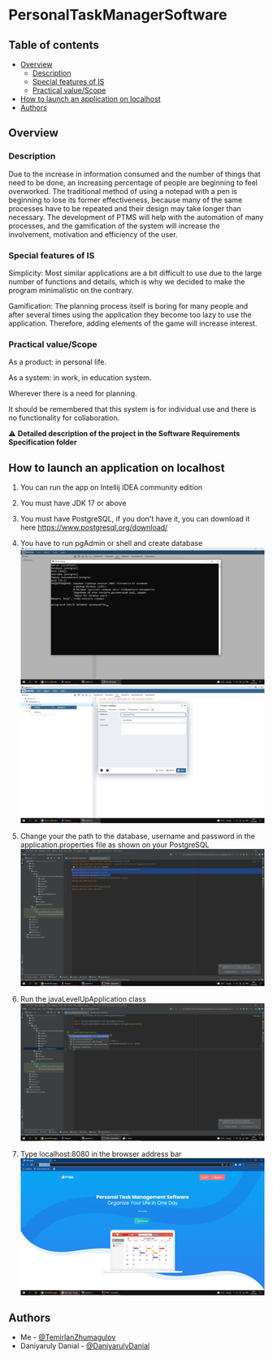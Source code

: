 # PersonalTaskManagerSoftware

## Table of contents

- [Overview](#overview)
  - [Description](#description)
  - [Special features of IS](#speical)
  - [Practical value/Scope](#scope)
- [How to launch an application on localhost](#How_to_launch_an_application_on_localhost)
- [Authors](#authors)

## Overview

### Description

Due to the increase in information consumed and the number of things that need to be done, an increasing percentage of people are beginning to feel overworked. The traditional method of using a notepad with a pen is beginning to lose its former effectiveness, because many of the same processes have to be repeated and their design may take longer than necessary. The development of PTMS will help with the automation of many processes, and the gamification of the system will increase the involvement, motivation and efficiency of the user.

### Special features of IS
Simplicity: Most similar applications are a bit difficult to use due to the large number of functions and details, which is why we decided to make the program minimalistic on the contrary.

Gamification: The planning process itself is boring for many people and after several times using the application they become too lazy to use the application. Therefore, adding elements of the game will increase interest.

### Practical value/Scope
As a product: in personal life.

As a system: in work, in education system.

Wherever there is a need for planning.

It should be remembered that this system is for individual use and there is no functionality for collaboration.


:warning:	**Detailed description of the project in the Software Requirements Specification folder**

## <a name="How_to_launch_an_application_on_localhost">How to launch an application on localhost</a> 

1. You can run the app on Intellij IDEA community edition 

2. You must have JDK 17 or above 

3. You must have PostgreSQL, if you don't have it, you can download it here https://www.postgresql.org/download/

4. You have to run pgAdmin or shell and create database
![](./screenshots/2.png)
![](./screenshots/3.png)
5. Change your the path to the database, username and password in the application.properties file as shown on your PostgreSQL 
![](./screenshots/4.png)
6. Run the javaLevelUpApplication class
![](./screenshots/5.png)
7. Type localhost:8080 in the browser address bar 
![](./screenshots/6.png)
## Authors

- Me - [@TemirlanZhumagulov](https://github.com/TemirlanZhumagulov)
- Daniyaruly Danial - [@DaniyarulyDanial](https://github.com/daniyarulydanial)


